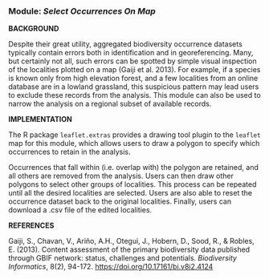 ### **Module:** ***Select Occurrences On Map***

**BACKGROUND**  

Despite their great utility, aggregated biodiversity occurrence datasets typically contain errors both in identification and in georeferencing. Many, but certainly not all, such errors can be spotted by simple visual inspection of the localities plotted on a map (Gaiji et al. 2013). For example, if a species is known only from high elevation forest, and a few localities from an online database are in a lowland grassland, this suspicious pattern may lead users to exclude these records from the analysis. This module can also be used to narrow the analysis on a regional subset of available records.

**IMPLEMENTATION**

The R package `leaflet.extras` provides a drawing tool plugin to the `leaflet` map for this module, which allows users to draw a polygon to specify which occurrences to retain in the analysis. 

Occurrences that fall within (i.e. overlap with) the polygon are retained, and all others are removed from the analysis. Users can then draw other polygons to select other groups of localities. This process can be repeated until all the desired localities are selected. Users are also able to reset the occurrence dataset back to the original localities. Finally, users can download a .csv file of the edited localities.

**REFERENCES**

Gaiji, S., Chavan, V., Ariño, A.H., Otegui, J., Hobern, D., Sood, R., & Robles, E. (2013). Content assessment of the primary biodiversity data published through GBIF network: status, challenges and potentials. *Biodiversity Informatics*, 8(2), 94-172. <a href="https://doi.org/10.17161/bi.v8i2.4124" target="_blank">https://doi.org/10.17161/bi.v8i2.4124</a>  
